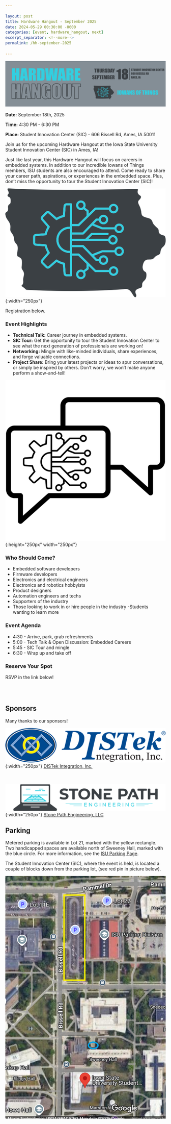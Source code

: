 ```yaml
---

layout: post
title: Hardware Hangout - September 2025
date: 2024-05-29 00:30:00 -0600
categories: [event, hardware_hangout, next]
excerpt_separator: <!--more-->
permalink: /hh-september-2025

---
```


![Banner](/assets/images/banner_hardware_hangout_2025_09.png)

**Date:**  September 18th, 2025

**Time:**  4:30 PM - 6:30 PM

**Place:** Student Innovation Center (SIC) - 606 Bissell Rd, Ames, IA 50011

Join us for the upcoming Hardware Hangout at the Iowa State University Student Innovation Center (SIC) in Ames, IA!

Just like last year, this Hardware Hangout will focus on careers in embedded systems. In addition to our incredible Iowans of Things members, ISU students are also encouraged to attend. Come ready to share your career path, aspirations, or experiences in the embedded space. Plus, don’t miss the opportunity to tour the Student Innovation Center (SIC)!


![Logo](/assets/images/iowans_of_things.png){:width="250px"}

Registration below.

<!--more-->  
<!--the above "comment" tells the main page where to put the break-->

### Event Highlights

- **Technical Talk:** Career journey in embedded systems. 
- **SIC Tour:** Get the opportunity to tour the Student Innovation Center to see what the next generation of professionals are working on!
- **Networking:** Mingle with like-minded individuals, share experiences, and forge valuable connections.
- **Project Share:** Bring your latest projects or ideas to spur conversations, or simply be inspired by others. Don’t worry, we won’t make anyone perform a show-and-tell!

![Icon](/assets/images/icon_hardware_hangout.png){:height="250px" width="250px"}

### Who Should Come?

- Embedded software developers
- Firmware developers
- Electronics and electrical engineers
- Electronics and robotics hobbyists
- Product designers
- Automation engineers and techs
- Supporters of the industry
- Those looking to work in or hire people in the industry
-Students wanting to learn more

### Event Agenda

- 4:30 - Arrive, park, grab refreshments
- 5:00 - Tech Talk & Open Discussion: Embedded Careers
- 5:45 - SIC Tour and mingle
- 6:30 - Wrap up and take off

### Reserve Your Spot

RSVP in the link below!
<script charset="utf-8" type="text/javascript" src="//js.hsforms.net/forms/embed/v2.js"></script>
<script>
hbspt.forms.create({
portalId: "48052701",
formId: "17d30435-2f13-4e96-afb3-83e4bd540b69",
region: "na1"
});
</script>

<br /><br />

## Sponsors

Many thanks to our sponsors!

![DISTek Logo](/assets/images/DISTek_Logo.png){:width="250px"}
[DISTek Integration, Inc.](https://distek.com/)

<br /><br />
![SPE Logo](/assets/images/logo_stonepath_horiz.png){:width="250px"}
[Stone Path Engineering, LLC](https://stonepathengineering.com/)


## Parking 

Metered parking is available in Lot 21, marked with the yellow rectangle. Two handicapped spaces are available north of Sweeney Hall, marked with the blue circle. For more information, see the [ISU Parking Page](https://www.parking.iastate.edu/visitor). 

The Student Innovation Center (SIC), where the event is held, is located a couple of blocks down from the parking lot, (see red pin in picture below). 


![Parking Image](../assets/images/ISU_Parking.png)